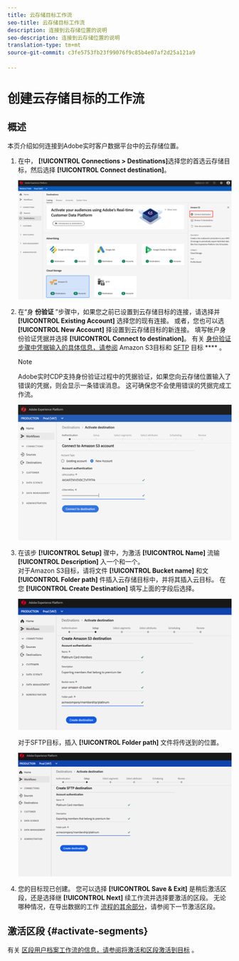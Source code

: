 ```yaml
---
title: 云存储目标工作流
seo-title: 云存储目标工作流
description: 连接到云存储位置的说明
seo-description: 连接到云存储位置的说明
translation-type: tm+mt
source-git-commit: c3fe5753fb23f99076f9c85b4e07af2d25a121a9

---
```



# 创建云存储目标的工作流

## 概述

本页介绍如何连接到Adobe实时客户数据平台中的云存储位置。

1. 在中， **[!UICONTROL Connections > Destinations]**&#x200B;选择您的首选云存储目标，然后选择 **[!UICONTROL Connect destination]**。

   ![连接到云存储目标](/help/rtcdp/destinations/assets/connect-cloud-destination.png)

2. 在“身 **份验证** ”步骤中，如果您之前已设置到云存储目标的连接，请选择并 **[!UICONTROL Existing Account]** 选择您的现有连接。 或者，您也可以选 **[!UICONTROL New Account]** 择设置到云存储目标的新连接。 填写帐户身份验证凭据并选择 **[!UICONTROL Connect to destination]**。 有关 [身份验证步骤中凭据输入的具体信息，请参阅](/help/rtcdp/destinations/amazon-s3-destination.md) Amazon S3目标和 [SFTP](/help/rtcdp/destinations/sftp-destination.md) 目标 **** 。

   >[!NOTE]
   >
   >Adobe实时CDP支持身份验证过程中的凭据验证，如果您向云存储位置输入了错误的凭据，则会显示一条错误消息。 这可确保您不会使用错误的凭据完成工作流。

   ![连接到云存储目标——身份验证步骤](/help/rtcdp/destinations/assets/cloud-destinations-authentication-step.png)

3. 在该步 **[!UICONTROL Setup]** 骤中，为激活 **[!UICONTROL Name]** 流输 **[!UICONTROL Description]** 入一个和一个。 <br>
对于Amazon S3目标，请将文件 **[!UICONTROL Bucket name]** 和文 **[!UICONTROL Folder path]** 件插入云存储目标中，并将其插入云目标。 在您 **[!UICONTROL Create Destination]** 填写上面的字段后选择。

   ![连接到Amazon S3云存储目标——身份验证步骤](/help/rtcdp/destinations/assets/cloud-destinations-setup-step.png)

   对于SFTP目标，插入 **[!UICONTROL Folder path]** 文件将传送到的位置。

   ![连接到SFTP云存储目标——身份验证步骤](/help/rtcdp/destinations/assets/sftp-destinations-setup-step.png)

4. 您的目标现已创建。 您可以选择 **[!UICONTROL Save & Exit]** 是稍后激活区段，还是选择继 **[!UICONTROL Next]** 续工作流并选择要激活的区段。 无论哪种情况，在导出数据的工作 [流程的其余部分](#activate-segments)，请参阅下一节激活区段。

## 激活区段 {#activate-segments}

有关 [区段用户档案工作流的信息，请参阅将激活和区段激活到目标](/help/rtcdp/destinations/activate-destinations.md) 。